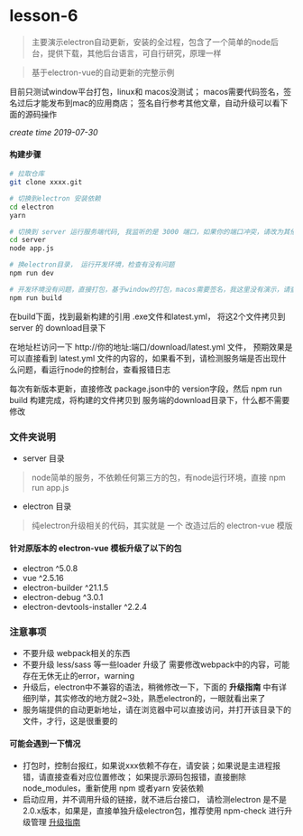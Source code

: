 # lesson-6

> 主要演示electron自动更新，安装的全过程，包含了一个简单的node后台，提供下载，其他后台语言，可自行研究，原理一样

> 基于electron-vue的自动更新的完整示例

目前只测试window平台打包，linux和 macos没测试； macos需要代码签名，签名过后才能发布到mac的应用商店； 签名自行参考其他文章，自动升级可以看下面的源码操作

*create time 2019-07-30*


#### 构建步骤

``` bash
# 拉取仓库
git clone xxxx.git

# 切换到electron 安装依赖
cd electron 
yarn

# 切换到 server 运行服务端代码, 我监听的是 3000 端口，如果你的端口冲突，请改为其他端口
cd server
node app.js

# 换electron目录， 运行开发环境，检查有没有问题
npm run dev

# 开发环境没有问题，直接打包，基于window的打包，macos需要签名，我这里没有演示，请查阅相关的文档，加入代码签名
npm run build

```
在build下面，找到最新构建的引用 .exe文件和latest.yml， 将这2个文件拷贝到 server 的 download目录下

在地址栏访问一下 http://你的地址:端口/download/latest.yml  文件， 预期效果是可以直接看到 latest.yml 文件的内容的，如果看不到，请检测服务端是否出现什么问题，看运行node的控制台，查看报错日志

每次有新版本更新，直接修改 package.json中的 version字段，然后 npm run build  构建完成，将构建的文件拷贝到 服务端的download目录下，什么都不需要修改

### 文件夹说明

- server 目录
>   node简单的服务，不依赖任何第三方的包，有node运行环境，直接 npm run app.js 
- electron 目录
>   纯electron升级相关的代码，其实就是 一个 改造过后的 electron-vue 模版



#### 针对原版本的 electron-vue 模板升级了以下的包

- electron ^5.0.8
- vue ^2.5.16
- electron-builder ^21.1.5
- electron-debug ^3.0.1
- electron-devtools-installer ^2.2.4

### 注意事项

- 不要升级 webpack相关的东西
- 不要升级 less/sass  等一些loader 升级了 需要修改webpack中的内容，可能存在无休无止的error，warning
- 升级后，electron中不兼容的语法，稍微修改一下，下面的 **升级指南** 中有详细列举，其实修改的地方就2~3处，熟悉electron的，一眼就看出来了
- 服务端提供的自动更新地址，请在浏览器中可以直接访问，并打开该目录下的文件，才行，这是很重要的

#### 可能会遇到一下情况

- 打包时，控制台报红，如果说xxx依赖不存在，请安装；如果说是主进程报错，请直接查看对应位置修改； 如果提示源码包报错，直接删除node_modules，重新使用 npm 或者yarn 安装依赖
- 启动应用，并不调用升级的链接，就不进后台接口， 请检测electron 是不是 2.0.x版本，如果是，直接单独升级electron包，推荐使用 npm-check 进行升级管理 [升级指南](https://note.youdao.com/ynoteshare1/index.html?id=8d1aacab7bdac9d4c77a1aabeca1e74b&type=note)
